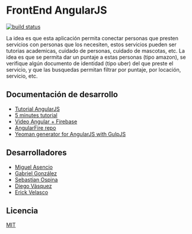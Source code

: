 # FrontEnd AngularJS
[![build status][travis-image]][travis-url]

La idea es que esta aplicación permita conectar personas que presten servicios con personas que los necesiten, estos servicios pueden ser tutorias academicas, cuidado de personas, cuidado de mascotas, etc. La idea es que se permita dar un puntaje a estas personas (tipo amazon), se verifique algún documento de identidad (tipo uber) del que preste el servicio, y que las busquedas permitan filtrar por puntaje, por locación, servicio, etc.

## Documentación de desarrollo
  - [Tutorial AngularJS](https://www.codecademy.com/es/learn/learn-angularjs)
  - [5 minutes tutorial](https://www.firebase.com/tutorial/#gettingstarted)
  - [Video Angular + Firebase](https://vimeo.com/131586562)
  - [AngularFire repo](https://github.com/UnJavaScripter/angularfire-demo)
  - [Yeoman generator for AngularJS with GulpJS](https://github.com/Swiip/generator-gulp-angular)

## Desarrolladores
  - [Miguel Asencio](https://github.com/maasencioh)
  - [Gabriel González](https://github.com/gggonzalezg)
  - [Sebastian Ospina](https://github.com/sebaxo)
  - [Diego Vásquez](https://github.com/davasqueza)
  - [Erick Velasco](https://github.com/erickvelasco11)

## Licencia
  [MIT](./LICENSE)

[travis-image]: https://img.shields.io/travis/aLaOrden/frontEndAngularJS.svg?style=flat-square
[travis-url]: https://travis-ci.org/aLaOrden/frontEndAngularJS
